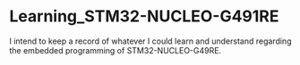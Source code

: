 # Learning_STM32-NUCLEO-G491RE
I intend to keep a record of whatever I could learn and understand regarding the embedded programming of STM32-NUCLEO-G49RE.
